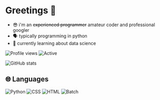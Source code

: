 <h1 align="left">Greetings 👋</h1>

- 😎 i'm an ~~experienced programmer~~ amateur coder and professional googler
- 🗣️ typically programming in python
- 🌱 currently learning about data science

![Profile views](https://gpvc.arturio.dev/TheCodingKing) ![Active](https://img.shields.io/badge/active%3F-meh-yellow)

![GitHub stats](https://github-readme-stats.vercel.app/api?username=TheCodingKing&show_icons=true)


## 🌐 Languages
![Python](https://img.shields.io/badge/Python-5F8575?style=for-the-badge&logo=python&logoColor=white)
![CSS](https://img.shields.io/badge/CSS3-1572B6?style=for-the-badge&logo=css3&logoColor=white)
![HTML](https://img.shields.io/badge/HTML5-E34F26?style=for-the-badge&logo=html5&logoColor=white)
![Batch](https://img.shields.io/badge/batch-4D4D4D?style=for-the-badge&logo=windows%20terminal&logoColor=white)
